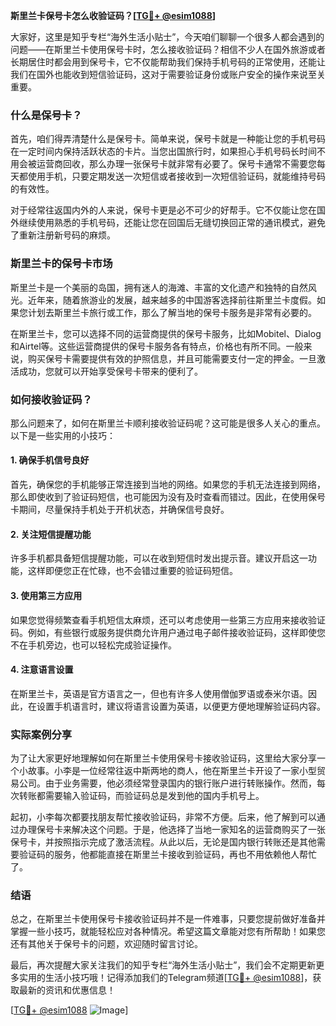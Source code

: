 **斯里兰卡保号卡怎么收验证码？[[TG💪+ @esim1088](https://t.me/s/esim1088)]**

大家好，这里是知乎专栏“海外生活小贴士”，今天咱们聊聊一个很多人都会遇到的问题——在斯里兰卡使用保号卡时，怎么接收验证码？相信不少人在国外旅游或者长期居住时都会用到保号卡，它不仅能帮助我们保持手机号码的正常使用，还能让我们在国外也能收到短信验证码，这对于需要验证身份或账户安全的操作来说至关重要。

### 什么是保号卡？

首先，咱们得弄清楚什么是保号卡。简单来说，保号卡就是一种能让您的手机号码在一定时间内保持活跃状态的卡片。当您出国旅行时，如果担心手机号码长时间不用会被运营商回收，那么办理一张保号卡就非常有必要了。保号卡通常不需要您每天都使用手机，只要定期发送一次短信或者接收到一次短信验证码，就能维持号码的有效性。

对于经常往返国内外的人来说，保号卡更是必不可少的好帮手。它不仅能让您在国外继续使用熟悉的手机号码，还能让您在回国后无缝切换回正常的通讯模式，避免了重新注册新号码的麻烦。

### 斯里兰卡的保号卡市场

斯里兰卡是一个美丽的岛国，拥有迷人的海滩、丰富的文化遗产和独特的自然风光。近年来，随着旅游业的发展，越来越多的中国游客选择前往斯里兰卡度假。如果您计划去斯里兰卡旅行或工作，那么了解当地的保号卡服务是非常有必要的。

在斯里兰卡，您可以选择不同的运营商提供的保号卡服务，比如Mobitel、Dialog和Airtel等。这些运营商提供的保号卡服务各有特点，价格也有所不同。一般来说，购买保号卡需要提供有效的护照信息，并且可能需要支付一定的押金。一旦激活成功，您就可以开始享受保号卡带来的便利了。

### 如何接收验证码？

那么问题来了，如何在斯里兰卡顺利接收验证码呢？这可能是很多人关心的重点。以下是一些实用的小技巧：

#### 1. 确保手机信号良好
首先，确保您的手机能够正常连接到当地的网络。如果您的手机无法连接到网络，那么即使收到了验证码短信，也可能因为没有及时查看而错过。因此，在使用保号卡期间，尽量保持手机处于开机状态，并确保信号良好。

#### 2. 关注短信提醒功能
许多手机都具备短信提醒功能，可以在收到短信时发出提示音。建议开启这一功能，这样即便您正在忙碌，也不会错过重要的验证码短信。

#### 3. 使用第三方应用
如果您觉得频繁查看手机短信太麻烦，还可以考虑使用一些第三方应用来接收验证码。例如，有些银行或服务提供商允许用户通过电子邮件接收验证码，这样即使您不在手机旁边，也可以轻松完成验证操作。

#### 4. 注意语言设置
在斯里兰卡，英语是官方语言之一，但也有许多人使用僧伽罗语或泰米尔语。因此，在设置手机语言时，建议将语言设置为英语，以便更方便地理解验证码内容。

### 实际案例分享

为了让大家更好地理解如何在斯里兰卡使用保号卡接收验证码，这里给大家分享一个小故事。小李是一位经常往返中斯两地的商人，他在斯里兰卡开设了一家小型贸易公司。由于业务需要，他必须经常登录国内的银行账户进行转账操作。然而，每次转账都需要输入验证码，而验证码总是发到他的国内手机号上。

起初，小李每次都要找朋友帮忙接收验证码，非常不方便。后来，他了解到可以通过办理保号卡来解决这个问题。于是，他选择了当地一家知名的运营商购买了一张保号卡，并按照指示完成了激活流程。从此以后，无论是国内银行转账还是其他需要验证码的服务，他都能直接在斯里兰卡接收到验证码，再也不用依赖他人帮忙了。

### 结语

总之，在斯里兰卡使用保号卡接收验证码并不是一件难事，只要您提前做好准备并掌握一些小技巧，就能轻松应对各种情况。希望这篇文章能对您有所帮助！如果您还有其他关于保号卡的问题，欢迎随时留言讨论。

最后，再次提醒大家关注我们的知乎专栏“海外生活小贴士”，我们会不定期更新更多实用的生活小技巧哦！记得添加我们的Telegram频道[[TG💪+ @esim1088](https://t.me/s/esim1088)]，获取最新的资讯和优惠信息！

[[TG💪+ @esim1088](https://t.me/s/esim1088) ![Image](https://i.postimg.cc/4NQfJmqS/Snipaste-2025-05-13-00-14-12.png)]